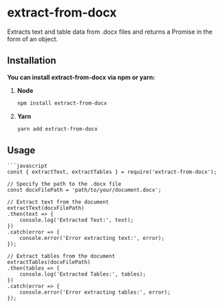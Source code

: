 # extract-from-docx

Extracts text and table data from .docx files and returns a Promise in the form of an object.

## Installation

**You can install extract-from-docx via npm or yarn:**

1. **Node**

    ```bash
    npm install extract-from-docx

2. **Yarn**

    ```bash
    yarn add extract-from-docx

## Usage

    ```javascript
    const { extractText, extractTables } = require('extract-from-docx');

    // Specify the path to the .docx file
    const docxFilePath = 'path/to/your/document.docx';

    // Extract text from the document
    extractText(docxFilePath)
    .then(text => {
        console.log('Extracted Text:', text);
    })
    .catch(error => {
        console.error('Error extracting text:', error);
    });

    // Extract tables from the document
    extractTables(docxFilePath)
    .then(tables => {
        console.log('Extracted Tables:', tables);
    })
    .catch(error => {
        console.error('Error extracting tables:', error);
    });